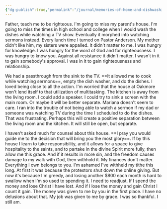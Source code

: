 ```yaml
---
{"dg-publish":true,"permalink":"/journal/memories-of-home-and-dishwashing/","created":"Jun 14, 2023, 8:46 PM"}
---
```



Father, teach me to be righteous. I'm going to miss my parent's house. I'm going to miss the times in high school and college when I would wash the dishes while watching a TV show. Eventually it morphed into watching sermons instead. Every lunch time I turned on Pastor Anderson. My mother didn't like him, my sisters were appalled. It didn't matter to me. I was hungry for knowledge. I was hungry for the word of God and for righteousness. I was hungry to know you. Against all resistance it didn't matter. I wasn't in it to gain somebody's approval. I was in it to gain righteousness and relationship.

We had a passthrough from the sink to the TV. ==It allowed me to cook while watching sermons==, empty the dish washer, and do the dishes. I loved being close to all the action. I'm worried that the house at Oakmore won't lend itself to that utilization of multitasking. The kitchen is away from the living room. I could add a speaker. I could try to sink a screen with the main room. Or maybe it will be better separate. Mariana doesn't seem to care. I ran into the trouble of not being able to watch a sermon if my dad or someone was watching TV during the time I scheduled to do the dishes. That was frustrating. Perhaps this will create a positive separation between the living room and the kitchen. It will still be open, but separate.

I haven't asked much for counsel about this house. ==I pray you would guide me to the decision that will bring you the most glory==. If by this house I learn to take responsibility, and it allows for a space to give hospitality to the saints, and to partake in the divine Spirit more fully, then allow me this grace. And if it results in more sin, and the freedom causes damage to my walk with God, then withhold it. My finances don't matter. Everything I own belongs to you. I'm ashamed I've withheld my tithe this long. At first it was because the protestors shut down the online giving. But now it's because I'm greedy, and losing another $800 each month is hard to swallow when I'm so used to spending it. I need to readjust. If I spend the money and lose Christ I have lost. And if I lose the money and gain Christ I count it gain. The money was given to me by you in the first place. I have no delusions about that. My job was given to me by grace. I was so thankful. I still am.

